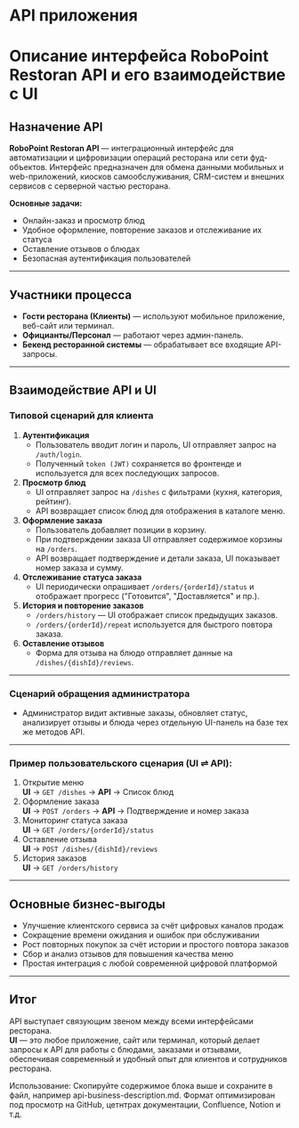 # API приложения
<!--
<iframe src="path/to/local/swagger-ui?url=../docs/diagrams/api.json" width="100%" height="800"></iframe>
-->
<swagger-ui src= "https://raw.githubusercontent.com/tsvetkoviu/RoboFFRv1/master/docs/diagrams/api.yml" />

# Описание интерфейса RoboPoint Restoran API и его взаимодействие с UI

## Назначение API

**RoboPoint Restoran API** — интеграционный интерфейс для автоматизации и цифровизации операций ресторана или сети фуд-объектов. Интерфейс предназначен для обмена данными мобильных и web-приложений, киосков самообслуживания, CRM-систем и внешних сервисов с серверной частью ресторана.

**Основные задачи:**
- Онлайн-заказ и просмотр блюд
- Удобное оформление, повторение заказов и отслеживание их статуса
- Оставление отзывов о блюдах
- Безопасная аутентификация пользователей

---

## Участники процесса

- **Гости ресторана (Клиенты)** — используют мобильное приложение, веб-сайт или терминал.
- **Официанты/Персонал** — работают через админ-панель.
- **Бекенд ресторанной системы** — обрабатывает все входящие API-запросы.

---

## Взаимодействие API и UI

### Типовой сценарий для клиента

1. **Аутентификация**
    - Пользователь вводит логин и пароль, UI отправляет запрос на `/auth/login`.
    - Полученный `token (JWT)` сохраняется во фронтенде и используется для всех последующих запросов.
2. **Просмотр блюд**
    - UI отправляет запрос на `/dishes` с фильтрами (кухня, категория, рейтинг).
    - API возвращает список блюд для отображения в каталоге меню.
3. **Оформление заказа**
    - Пользователь добавляет позиции в корзину.
    - При подтверждении заказа UI отправляет содержимое корзины на `/orders`.
    - API возвращает подтверждение и детали заказа, UI показывает номер заказа и сумму.
4. **Отслеживание статуса заказа**
    - UI периодически опрашивает `/orders/{orderId}/status` и отображает прогресс ("Готовится", "Доставляется" и пр.).
5. **История и повторение заказов**
    - `/orders/history` — UI отображает список предыдущих заказов.
    - `/orders/{orderId}/repeat` используется для быстрого повтора заказа.
6. **Оставление отзывов**
    - Форма для отзыва на блюдо отправляет данные на `/dishes/{dishId}/reviews`.

---

### Сценарий обращения администратора

- Администратор видит активные заказы, обновляет статус, анализирует отзывы и блюда через отдельную UI-панель на базе тех же методов API.

---

### Пример пользовательского сценария (UI ⇌ API):

1. Открытие меню  
   **UI** → `GET /dishes` → **API** → Список блюд
2. Оформление заказа  
   **UI** → `POST /orders` → **API** → Подтверждение и номер заказа
3. Мониторинг статуса заказа  
   **UI** → `GET /orders/{orderId}/status`
4. Оставление отзыва  
   **UI** → `POST /dishes/{dishId}/reviews`
5. История заказов  
   **UI** → `GET /orders/history`

---

## Основные бизнес-выгоды

- Улучшение клиентского сервиса за счёт цифровых каналов продаж
- Сокращение времени ожидания и ошибок при обслуживании
- Рост повторных покупок за счёт истории и простого повтора заказов
- Сбор и анализ отзывов для повышения качества меню
- Простая интеграция с любой современной цифровой платформой

---

## Итог

API выступает связующим звеном между всеми интерфейсами ресторана.  
**UI** — это любое приложение, сайт или терминал, который делает запросы к API для работы с блюдами, заказами и отзывами, обеспечивая современный и удобный опыт для клиентов и сотрудников ресторана.

Использование:
Скопируйте содержимое блока выше и сохраните в файл, например api-business-description.md.
Формат оптимизирован под просмотр на GitHub, цетнтрах документации, Confluence, Notion и т.д.
